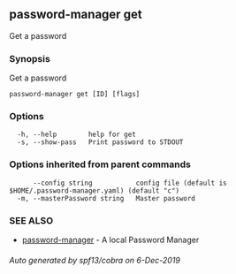 ## password-manager get

Get a password

### Synopsis

Get a password

```
password-manager get [ID] [flags]
```

### Options

```
  -h, --help        help for get
  -s, --show-pass   Print password to STDOUT
```

### Options inherited from parent commands

```
      --config string           config file (default is $HOME/.password-manager.yaml) (default "c")
  -m, --masterPassword string   Master password
```

### SEE ALSO

* [password-manager](password-manager.md)	 - A local Password Manager

###### Auto generated by spf13/cobra on 6-Dec-2019
